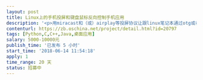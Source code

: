 ```yaml
---                
layout: post       
title: Linux上的手机投屏和键盘鼠标反向控制手机应用           
description: '<p>用miracast和（或）airplay等投屏协议让跟linux笔记本通过otg或者无线网络相连的智能手机把屏幕投到笔记本大屏上，笔记本电脑的键盘和鼠标能够控制手机， 进行文字输入等， ios手机由于无鼠标模块可以对鼠标控制无要求。 产品最后输出一个linux桌面应用。 </p>'     
contenturl: https://zb.oschina.net/project/detail.html?id=20797      
tags: [Python,C,C++,Java,桌面应用]            
salary: 5000-10000元          
publish_time: '已发布 5 小时'         
start_time: '2018-06-14 11:54:18'           
apply: 1                   
time_range: 20 天              
status: 招募中                  
---                 
```

